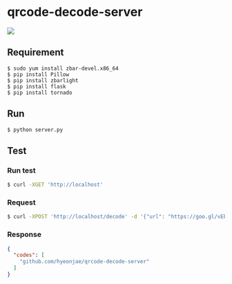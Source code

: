 # qrcode-decode-server

![](https://github.com/hyeonjae/qrcode-decode-server/blob/master/guide.gif)

## Requirement
```
$ sudo yum install zbar-devel.x86_64
$ pip install Pillow
$ pip install zbarlight
$ pip install flask
$ pip install tornado
```


## Run
```
$ python server.py
```


## Test

### Run test
```bash
$ curl -XGET 'http://localhost'
```


### Request
```bash
$ curl -XPOST 'http://localhost/decode' -d '{"url": "https://goo.gl/vEbsWD.qr"}'
```

### Response
```json
{
  "codes": [
    "github.com/hyeonjae/qrcode-decode-server"
  ]
}
```
